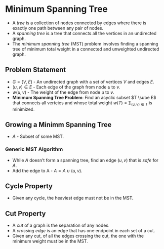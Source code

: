 # Minimum Spanning Tree

- A *tree* is a collection of nodes connected by edges where there is exactly one path between any pair of nodes.
- A *spanning tree* is a tree that connects all the vertices in an undirected graph.
- The *minimum spanning tree* (MST) problem involves finding a spanning tree of minimum total weight in a connected and unweighted undirected graph.

## Problem Statement

- $G = (V, E)$ - An undirected graph with a set of vertices $V$ and edges $E$.
- $(u, v) \in E$ - Each edge of the graph from node $u$ to $v$.
- $w(u, v)$ - The weight of the edge from node $u$ to $v$.
- **Minimum Spanning Tree Problem**: Find an acyclic subset $T \sube E$ that connects all vertcies and whose total weight $w(T) = \sum_{(u,v) \in T}$ is minimized.

## Growing a Minimm Spanning Tree

- $A$ - Subset of some MST.

### Generic MST Algorithm

- While $A$ doesn't form a spanning tree, find an edge $(u, v)$ that is *safe* for $A$.
- Add the edge to A - $A = A \cup {(u, v)}$.

## Cycle Property

- Given any cycle, the heaviest edge must not be in the MST.

## Cut Property

- A *cut* of a graph is the separation of any nodes.
- A *crossing edge* is an edge that has one endpoint in each set of a cut.
- Given any cut, of all the edges crossing the cut, the one with the minimum weight must be in the MST.

